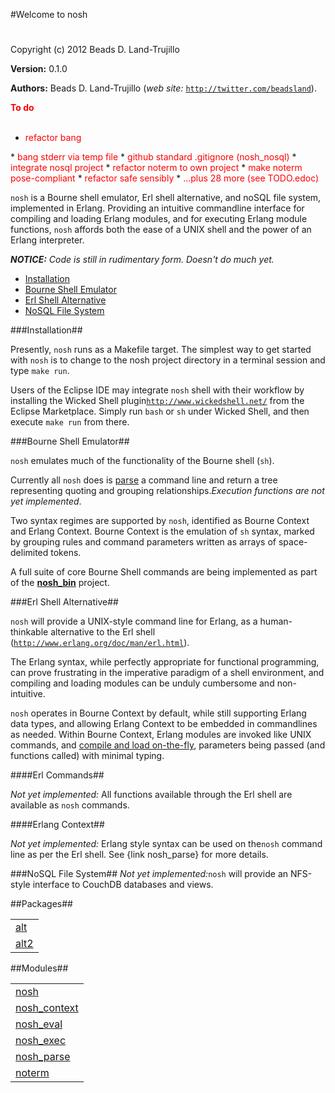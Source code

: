 

#Welcome to nosh#


Copyright (c) 2012 Beads D. Land-Trujillo

__Version:__ 0.1.0

__Authors:__ Beads D. Land-Trujillo (_web site:_ [`http://twitter.com/beadsland`](http://twitter.com/beadsland)).

__<font color="red">To do</font>__
<br></br>

* <font color="red">refactor bang
</font>
* <font color="red">bang stderr via temp file
</font>
* <font color="red">github standard .gitignore (nosh_nosql)
</font>
* <font color="red">integrate nosql project
</font>
* <font color="red">refactor noterm to own project
</font>
* <font color="red">make noterm pose-compliant
</font>
* <font color="red">refactor safe sensibly
</font>
* <font color="red">...plus 28 more (see TODO.edoc)
</font>


`nosh` is a Bourne shell emulator, Erl shell alternative, and
  noSQL file system,  implemented in Erlang.  Providing an intuitive
  commandline interface for compiling and loading Erlang modules, and for
  executing Erlang module functions, `nosh` affords both the ease of a
UNIX shell and the power of an Erlang interpreter.

_<strong>NOTICE:</strong> Code is still in rudimentary form. Doesn't  do much yet._
* [Installation](#Installation)
* [Bourne Shell Emulator](#Bourne_Shell_Emulator)
* [Erl Shell Alternative](#Erl_Shell_Alternative)
* [NoSQL File System](#NoSQL_File_System)


###<a name="Installation">Installation</a>##


Presently, `nosh` runs as a Makefile target.  The simplest way to get
  started with `nosh` is to change to the nosh project directory in a
  terminal session and type `make run`.

Users of the Eclipse IDE may integrate `nosh` shell with their
  workflow by installing the Wicked Shell plugin[`http://www.wickedshell.net/`](http://www.wickedshell.net/) from the Eclipse Marketplace.  Simply
  run `bash` or `sh` under Wicked Shell, and then execute `make run`
from there.

###<a name="Bourne_Shell_Emulator">Bourne Shell Emulator</a>##


`nosh` emulates much of the functionality of the Bourne shell (`sh`).

Currently all `nosh` does is [parse](nosh_parse.md) a command line
  and return a tree representing quoting and grouping relationships._Execution functions are not yet implemented_.

Two syntax regimes are supported by `nosh`, identified as Bourne Context
  and Erlang Context.  Bourne Context is the emulation of `sh` syntax,
marked by grouping rules and command parameters written as arrays of
space-delimited tokens.

A full suite of core Bourne Shell commands are being implemented as part
  of the __[nosh_bin](http://github.com/beadsland/nosh_bin)__
project.

###<a name="Erl_Shell_Alternative">Erl Shell Alternative</a>##


`nosh` will provide a UNIX-style command line for Erlang, as a
  human-thinkable alternative to the Erl shell
  ([`http://www.erlang.org/doc/man/erl.html`](http://www.erlang.org/doc/man/erl.html)).

The Erlang syntax, while perfectly appropriate for functional
programming, can prove frustrating in the imperative paradigm of a
shell environment, and compiling and loading modules can be unduly
cumbersome and non-intuitive.

`nosh` operates in Bourne Context by default, while still supporting
  Erlang data types, and allowing Erlang Context to be embedded in
  commandlines as needed.  Within Bourne Context, Erlang modules are
  invoked like UNIX commands, and [compile and load
  on-the-fly](nosh_load.md), parameters being passed (and functions called) with
minimal typing.

####<a name="Erl_Commands">Erl Commands</a>##


_Not yet implemented:_  All functions available through the Erl
  shell are available as `nosh` commands.

####<a name="Erlang_Context">Erlang Context</a>##


_Not yet implemented:_  Erlang style syntax can be used on the`nosh` command line as per the Erl shell.  See {link nosh_parse} for
more details.

###<a name="NoSQL_File_System">NoSQL File System</a>##
_Not yet implemented:_`nosh` will provide an NFS-style interface
  to CouchDB databases and views.

##Packages##


<table width="100%" border="0" summary="list of packages"><tr><td><a href="alt/package-summary.md" class="package">alt</a></td></tr><tr><td><a href="alt2/package-summary.md" class="package">alt2</a></td></tr></table>



##Modules##


<table width="100%" border="0" summary="list of modules">
<tr><td><a href="nosh.md" class="module">nosh</a></td></tr>
<tr><td><a href="nosh_context.md" class="module">nosh_context</a></td></tr>
<tr><td><a href="nosh_eval.md" class="module">nosh_eval</a></td></tr>
<tr><td><a href="nosh_exec.md" class="module">nosh_exec</a></td></tr>
<tr><td><a href="nosh_parse.md" class="module">nosh_parse</a></td></tr>
<tr><td><a href="noterm.md" class="module">noterm</a></td></tr></table>

